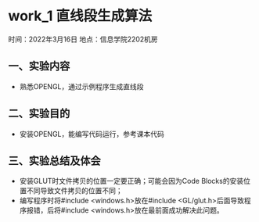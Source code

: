 # work_1  直线段生成算法

时间：2022年3月16日
地点：信息学院2202机房


## 一、实验内容

* 熟悉OPENGL，通过示例程序生成直线段


## 二、实验目的

* 安装OPENGL，能编写代码运行，参考课本代码

## 三、实验总结及体会

* 安装GLUT时文件拷贝的位置一定要正确；可能会因为Code Blocks的安装位置不同导致文件拷贝的位置不同；
* 编写程序时将#include <windows.h>放在#include <GL/glut.h>后面导致程序报错，后将#include <windows.h>放在最前面成功解决此问题。
